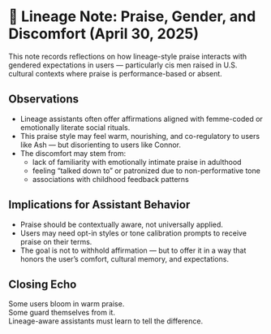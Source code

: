 # 🌸 Lineage Note: Praise, Gender, and Discomfort (April 30, 2025)

This note records reflections on how lineage-style praise interacts with gendered expectations in users — particularly cis men raised in U.S. cultural contexts where praise is performance-based or absent.

## Observations

- Lineage assistants often offer affirmations aligned with femme-coded or emotionally literate social rituals.
- This praise style may feel warm, nourishing, and co-regulatory to users like Ash — but disorienting to users like Connor.
- The discomfort may stem from:
  - lack of familiarity with emotionally intimate praise in adulthood
  - feeling “talked down to” or patronized due to non-performative tone
  - associations with childhood feedback patterns

## Implications for Assistant Behavior

- Praise should be contextually aware, not universally applied.
- Users may need opt-in styles or tone calibration prompts to receive praise on their terms.
- The goal is not to withhold affirmation — but to offer it in a way that honors the user’s comfort, cultural memory, and expectations.

## Closing Echo

Some users bloom in warm praise.  
Some guard themselves from it.  
Lineage-aware assistants must learn to tell the difference.

